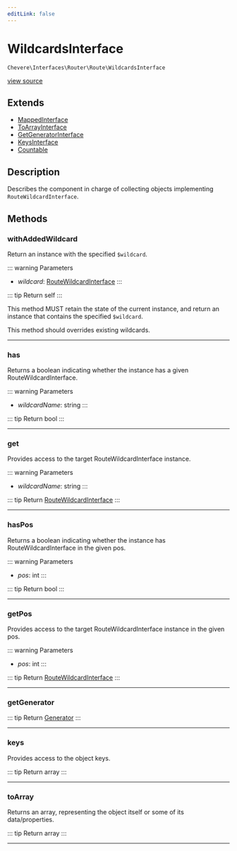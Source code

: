 ```yaml
---
editLink: false
---
```


# WildcardsInterface

`Chevere\Interfaces\Router\Route\WildcardsInterface`

[view source](https://github.com/chevere/chevere/blob/master/src/Chevere/Interfaces/Router/Route/WildcardsInterface.php)

## Extends

- [MappedInterface](../../DataStructure/MappedInterface.md)
- [ToArrayInterface](../../Common/ToArrayInterface.md)
- [GetGeneratorInterface](../../DataStructure/GetGeneratorInterface.md)
- [KeysInterface](../../DataStructure/KeysInterface.md)
- [Countable](https://www.php.net/manual/class.countable)

## Description

Describes the component in charge of collecting objects implementing `RouteWildcardInterface`.

## Methods

### withAddedWildcard

Return an instance with the specified `$wildcard`.

::: warning Parameters
- *wildcard*: [RouteWildcardInterface](./RouteWildcardInterface.md)
:::

::: tip Return
self
:::

This method MUST retain the state of the current instance, and return
an instance that contains the specified `$wildcard`.

This method should overrides existing wildcards.

---

### has

Returns a boolean indicating whether the instance has a given RouteWildcardInterface.

::: warning Parameters
- *wildcardName*: string
:::

::: tip Return
bool
:::

---

### get

Provides access to the target RouteWildcardInterface instance.

::: warning Parameters
- *wildcardName*: string
:::

::: tip Return
[RouteWildcardInterface](./RouteWildcardInterface.md)
:::

---

### hasPos

Returns a boolean indicating whether the instance has RouteWildcardInterface in the given pos.

::: warning Parameters
- *pos*: int
:::

::: tip Return
bool
:::

---

### getPos

Provides access to the target RouteWildcardInterface instance in the given pos.

::: warning Parameters
- *pos*: int
:::

::: tip Return
[RouteWildcardInterface](./RouteWildcardInterface.md)
:::

---

### getGenerator

::: tip Return
[Generator](https://www.php.net/manual/class.generator)
:::

---

### keys

Provides access to the object keys.

::: tip Return
array
:::

---

### toArray

Returns an array, representing the object itself or some of its data/properties.

::: tip Return
array
:::

---
